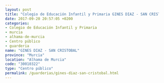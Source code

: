```yaml
---
layout: post
title: "Colegio de Educación Infantil y Primaria GINES DIAZ - SAN CRISTOBAL"
date: 2017-09-20 20:57:05 +0200
categories:
- Colegio de Educación Infantil y Primaria
- murcia
- alhama-de-murcia
- Centro público
- guarderia
name: "GINES DIAZ - SAN CRISTOBAL"
province: "Murcia"
location: "Alhama de Murcia"
code: "30010322"
type: "Centro público"
permalink: /guarderias/gines-diaz-san-cristobal.html
---
```

